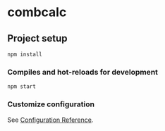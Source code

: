 # combcalc

## Project setup
```
npm install
```

### Compiles and hot-reloads for development
```
npm start
```


### Customize configuration
See [Configuration Reference](https://cli.vuejs.org/config/).
